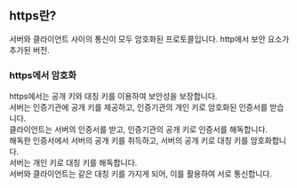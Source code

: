 ## https란?
서버와 클라이언트 사이의 통신이 모두 암호화된 프로토콜입니다. http에서 보안 요소가 추가된 버전.

### https에서 암호화
https에서는 공개 키와 대칭 키를 이용하여 보안성을 보장합니다.   
서버는 인증기관에 공개 키를 제공하고, 인증기관의 개인 키로 암호화된 인증서를 받습니다.   
클라이언트는 서버의 인증서를 받고, 인증기관의 공개 키로 인증서를 해독합니다.   
해독한 인증서에서 서버의 공개 키를 취득하고, 서버의 공개 키로 대칭 키를 암호화합니다.   
서버는 개인 키로 대칭 키를 해독합니다.   
서버와 클라이언트는 같은 대칭 키를 가지게 되어, 이를 활용하여 서로 통신합니다.   

